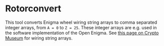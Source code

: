 # Rotorconvert 

This tool converts Enigma wheel wiring string arrays 
to comma separated integer arrays, from `A = 0` to `Z = 25`.
These integer arrays are e.g. used in the software implementation of the 
Open Enigma. See [this page on Crypto Museum](https://www.cryptomuseum.com/crypto/enigma/wiring.htm) 
for wiring string arrays. 